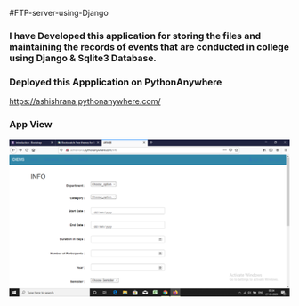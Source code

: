 #FTP-server-using-Django
### I have Developed this application for storing the files and maintaining the records of events that are conducted in college using Django & Sqlite3 Database.

### Deployed this Appplication on PythonAnywhere
https://ashishrana.pythonanywhere.com/

### App View

![](https://github.com/ashishrana080699/FTP-server-using-Django/blob/master/Screenshott.png)

